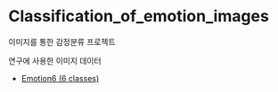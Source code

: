 Classification_of_emotion_images
===========

이미지를 통한 감정분류 프로젝트

연구에 사용한 이미지 데이터
- [Emotion6 (6 classes)](https://www.imageemotion.org/)
